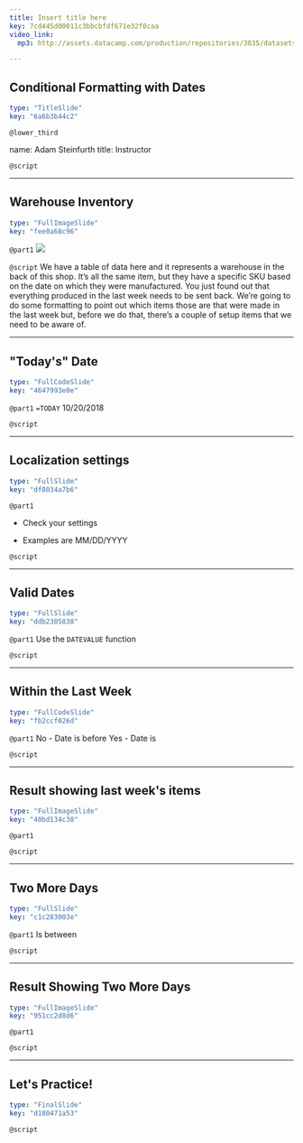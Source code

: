 ```yaml
---
title: Insert title here
key: 7cd445d00011c3bbcbfdf671e32f0caa
video_link:
  mp3: http://assets.datacamp.com/production/repositories/3835/datasets/5d0dbbac0b8c968c7fe53d8440627a8207bfb440/ice_audio_20181023-212612.mp3

---
```

## Conditional Formatting with Dates

```yaml
type: "TitleSlide"
key: "6a6b3b44c2"
```

`@lower_third`

name: Adam Steinfurth
title: Instructor


`@script`



---
## Warehouse Inventory

```yaml
type: "FullImageSlide"
key: "fee0a68c96"
```

`@part1`
![](http://assets.datacamp.com/production/repositories/3835/datasets/dc08a0e8ba4bdb5e6e01ab60323783138b2f0ba1/table_of_data.png)


`@script`
We have a table of data here and it represents a warehouse in the back of this shop. It’s all the same item, but they have a specific SKU based on the date on which they were manufactured. You just found out that everything produced in the last week needs to be sent back. We’re going to do some formatting to point out which items those are that were made in the last week but, before we do that, there’s a couple of setup items that we need to be aware of.


---
## "Today's" Date

```yaml
type: "FullCodeSlide"
key: "4647993e0e"
```

`@part1`
`=TODAY`
10/20/2018


`@script`



---
## Localization settings

```yaml
type: "FullSlide"
key: "df8034a7b6"
```

`@part1`
- Check your settings

- Examples are MM/DD/YYYY


`@script`



---
## Valid Dates

```yaml
type: "FullSlide"
key: "ddb2305838"
```

`@part1`
Use the `DATEVALUE` function


`@script`



---
## Within the Last Week

```yaml
type: "FullCodeSlide"
key: "fb2ccf026d"
```

`@part1`
No - Date is before
Yes - Date is


`@script`



---
## Result showing last week's items

```yaml
type: "FullImageSlide"
key: "40bd134c38"
```

`@part1`



`@script`



---
## Two More Days

```yaml
type: "FullSlide"
key: "c1c283003e"
```

`@part1`
Is between


`@script`



---
## Result Showing Two More Days

```yaml
type: "FullImageSlide"
key: "951cc2d8d6"
```

`@part1`



`@script`



---
## Let's Practice!

```yaml
type: "FinalSlide"
key: "d180471a53"
```

`@script`


